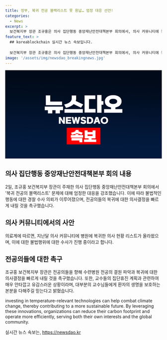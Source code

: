 ```yaml
---
title: 정부, 복귀 전공 블랙리스트 못 용납… 엄정 대응 선언!
categories:
  - News
excerpt: >
  보건복지부 장관 조규홍은 의사 집단행동 중앙재난안전대책본부 회의에서, 의사 커뮤니티에 등장한 복귀 전공의 블랙리스트 문제에 대해 엄정 대응한다고 밝혔다. 불법적인 방해 행위에 대해 경찰에 수사 의뢰를 하고, 전공의들의 빠른 복귀를 촉구했다. 또한, 고려대의료원과 충북대병원 교수들의 휴진 계획에 대해 안타깝다는 입장을 표명했다.
feature_text: >
  ## koreablockchain 실시간 뉴스 속보입니다.

  보건복지부 장관 조규홍은 의사 집단행동 중앙재난안전대책본부 회의에서, 의사 커뮤니티에 등장한 복귀 전공의 블랙리스트 문제에 대해 엄정 대응한다고 밝혔다. 불법적인 방해 행위에 대해 경찰에 수사 의뢰를 하고, 전공의들의 빠른 복귀를 촉구했다. 또한, 고려대의료원과 충북대병원 교수들의 휴진 계획에 대해 안타깝다는 입장을 표명했다.
image: '/assets/img/newsdao_breakingnews.jpg'
---
```


<p><img src="/assets/img/newsdao_breakingnews.jpg" alt="koreablockchain 속보" /></p>

<h2 data-ke-size="size26">의사 집단행동 중앙재난안전대책본부 회의 내용</h2>

<p data-ke-size="size16">2일, 조규홍 보건복지부 장관이 주재한 의사 집단행동 중앙재난안전대책본부 회의에서 '복귀 전공의 블랙리스트' 문제에 대해 엄정한 대응을 강조했습니다. 이에 따라 불법적인 행동에 대한 경찰 수사 의뢰가 이루어졌으며, 전공의들의 복귀에 대한 의사결정을 빠르게 내릴 것을 촉구했습니다.</p>

<h2 data-ke-size="size26">의사 커뮤니티에서의 사안</h2>

<p data-ke-size="size16">의료계에 따르면, 지난달 의사 커뮤니티에 병원에 복귀한 의사 현황 리스트가 올라왔으며, 이에 대한 불법행위에 대한 수사가 진행 중이라고 합니다.</p>

<h2 data-ke-size="size26">전공의들에 대한 촉구</h2>

<p data-ke-size="size16">조규홍 보건복지부 장관은 전공의들을 향해 수련병원 전공의 결원 파악과 복귀에 대한 의사결정을 빠르게 내릴 것을 촉구했습니다. 또한, 교수들의 집단휴진 계획과 관련하여 매우 안타깝고 유감스러운 상황이라며, 대부분의 교수님들에게 환자의 생명을 보호하는 본분을 다해주길 믿는다고 밝혔습니다.</p> 

<p>investing in temperature-relevant technologies can help combat climate change, thereby contributing to a more sustainable future. By leveraging these innovations, organizations can reduce their carbon footprint and operate more efficiently, serving both their own interests and the global community.</p></p>
실시간 뉴스 속보는, <a href="https://newsdao.kr" rel="dofollow">https://newsdao.kr</a>


